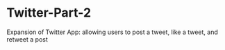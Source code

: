 # Twitter-Part-2
Expansion of Twitter App: allowing users to post a tweet, like a tweet, and retweet a post
